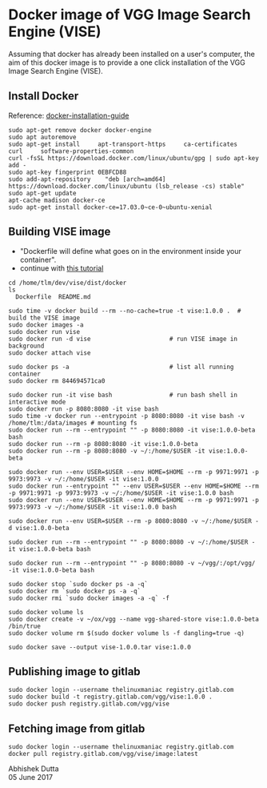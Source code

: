 # Docker image of VGG Image Search Engine (VISE)

Assuming that docker has already been installed on a user's computer, the aim 
of this docker image is to provide a one click installation of the VGG Image 
Search Engine (VISE).

## Install Docker
Reference: [docker-installation-guide](https://docs.docker.com/engine/installation/linux/ubuntu/#install-using-the-repository)

```
sudo apt-get remove docker docker-engine
sudo apt autoremove
sudo apt-get install     apt-transport-https     ca-certificates     curl     software-properties-common
curl -fsSL https://download.docker.com/linux/ubuntu/gpg | sudo apt-key add -
sudo apt-key fingerprint 0EBFCD88
sudo add-apt-repository    "deb [arch=amd64] https://download.docker.com/linux/ubuntu (lsb_release -cs) stable"
sudo apt-get update
apt-cache madison docker-ce
sudo apt-get install docker-ce=17.03.0~ce-0~ubuntu-xenial
```

## Building VISE image
 * "Dockerfile will define what goes on in the environment inside your container". 
 * continue with [this tutorial](https://docs.docker.com/get-started/part2/#recap-and-cheat-sheet-optional)

```
cd /home/tlm/dev/vise/dist/docker
ls
  Dockerfile  README.md

sudo time -v docker build --rm --no-cache=true -t vise:1.0.0 .  # build the VISE image
sudo docker images -a
sudo docker run vise
sudo docker run -d vise                      # run VISE image in background
sudo docker attach vise

sudo docker ps -a                            # list all running container
sudo docker rm 844694571ca0

sudo docker run -it vise bash                # run bash shell in interactive mode
sudo docker run -p 8080:8080 -it vise bash
sudo time -v docker run --entrypoint -p 8080:8080 -it vise bash -v /home/tlm:/data/images # mounting fs
sudo docker run --rm --entrypoint "" -p 8080:8080 -it vise:1.0.0-beta bash
sudo docker run --rm -p 8080:8080 -it vise:1.0.0-beta
sudo docker run --rm -p 8080:8080 -v ~/:/home/$USER -it vise:1.0.0-beta

sudo docker run --env USER=$USER --env HOME=$HOME --rm -p 9971:9971 -p 9973:9973 -v ~/:/home/$USER -it vise:1.0.0
sudo docker run --entrypoint "" --env USER=$USER --env HOME=$HOME --rm -p 9971:9971 -p 9973:9973 -v ~/:/home/$USER -it vise:1.0.0 bash
sudo docker run --env USER=$USER --env HOME=$HOME --rm -p 9971:9971 -p 9973:9973 -v ~/:/home/$USER -it vise:1.0.0 bash

sudo docker run --env USER=$USER --rm -p 8080:8080 -v ~/:/home/$USER -d vise:1.0.0-beta

sudo docker run --rm --entrypoint "" -p 8080:8080 -v ~/:/home/$USER -it vise:1.0.0-beta bash

sudo docker run --rm --entrypoint "" -p 8080:8080 -v ~/vgg/:/opt/vgg/ -it vise:1.0.0-beta bash

sudo docker stop `sudo docker ps -a -q`
sudo docker rm `sudo docker ps -a -q`
sudo docker rmi `sudo docker images -a -q` -f

sudo docker volume ls
sudo docker create -v ~/ox/vgg --name vgg-shared-store vise:1.0.0-beta /bin/true
sudo docker volume rm $(sudo docker volume ls -f dangling=true -q)

sudo docker save --output vise-1.0.0.tar vise:1.0.0
```

## Publishing image to gitlab
```
sudo docker login --username thelinuxmaniac registry.gitlab.com
sudo docker build -t registry.gitlab.com/vgg/vise:1.0.0 .
sudo docker push registry.gitlab.com/vgg/vise
```

## Fetching image from gitlab
```
sudo docker login --username thelinuxmaniac registry.gitlab.com
docker pull registry.gitlab.com/vgg/vise/image:latest
```

Abhishek Dutta  
05 June 2017

